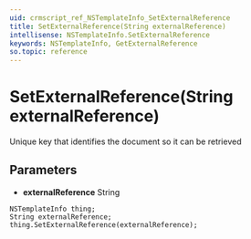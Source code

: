 ```yaml
---
uid: crmscript_ref_NSTemplateInfo_SetExternalReference
title: SetExternalReference(String externalReference)
intellisense: NSTemplateInfo.SetExternalReference
keywords: NSTemplateInfo, GetExternalReference
so.topic: reference
---
```


# SetExternalReference(String externalReference)

Unique key that identifies the document so it can be retrieved

## Parameters

* **externalReference** String

```crmscript
NSTemplateInfo thing;
String externalReference;
thing.SetExternalReference(externalReference);
```

